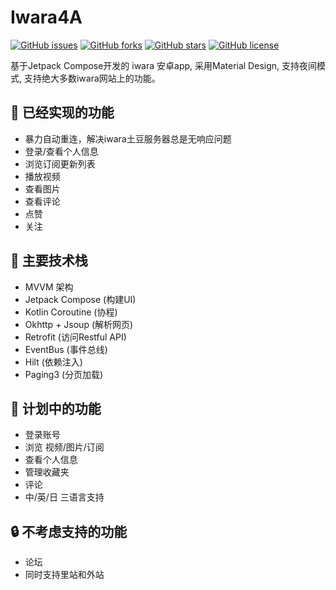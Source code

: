 # Iwara4A
[![GitHub issues](https://img.shields.io/github/issues/hatsunemugi/iwara4a)](https://github.com/hatsunemugi/iwara4a/issues)
[![GitHub forks](https://img.shields.io/github/forks/hatsunemugi/iwara4a)](https://github.com/hatsunemugi/iwara4a/network)
[![GitHub stars](https://img.shields.io/github/stars/hatsunemugi/iwara4a)](https://github.com/hatsunemugi/iwara4a/stargazers)
[![GitHub license](https://img.shields.io/github/license/hatsunemugi/iwara4a)](https://hatsunemugi/iwara4a/iwara4a)

基于Jetpack Compose开发的 iwara 安卓app, 采用Material Design, 支持夜间模式, 支持绝大多数iwara网站上的功能。

## 🚩 已经实现的功能
* 暴力自动重连，解决iwara土豆服务器总是无响应问题
* 登录/查看个人信息
* 浏览订阅更新列表
* 播放视频
* 查看图片
* 查看评论
* 点赞
* 关注

## 🎨 主要技术栈
* MVVM 架构
* Jetpack Compose (构建UI)
* Kotlin Coroutine (协程)
* Okhttp + Jsoup (解析网页)
* Retrofit (访问Restful API)
* EventBus (事件总线)
* Hilt (依赖注入)
* Paging3 (分页加载)

## 📜 计划中的功能
* 登录账号
* 浏览 视频/图片/订阅
* 查看个人信息
* 管理收藏夹
* 评论
* 中/英/日 三语言支持

## 🔒 不考虑支持的功能
* 论坛
* 同时支持里站和外站

